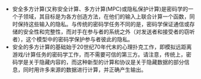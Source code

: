 - 安全多方计算(又称安全计算、多方计算(MPC)或隐私保护计算)是密码学的一个子领域，其目标是为各方创造方法，在他们的输入上联合计算一个函数，同时保持这些输入的隐私。与传统的密码学任务不同的是，密码学保证通信或存储的安全性和完整性，而对手在参与者的系统之外（对发送者和接受者的窃听者），这个模型中的密码学保护参与者彼此的隐私。
- 安全的多方计算的基础始于20世纪70年代末的心理扑克工作，即模拟远距离游戏/计算任务的密码学工作，而不需要可信的第三方。请注意，传统上，密码学是关于隐藏内容的，而这种新型的计算和协议是关于隐藏数据的部分信息，同时用许多来源的数据进行计算，并正确产生输出。